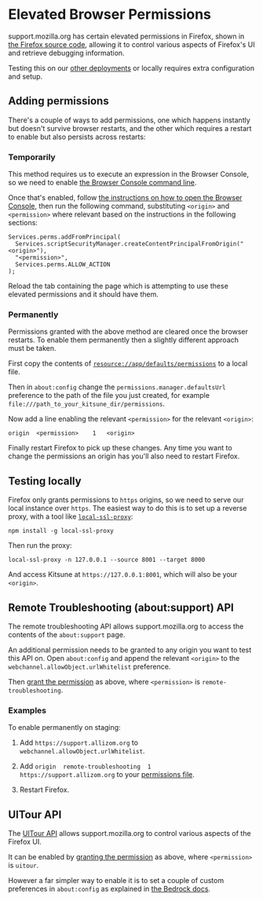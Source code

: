 # Elevated Browser Permissions

support.mozilla.org has certain elevated permissions in Firefox,
shown in [the Firefox source code](https://searchfox.org/mozilla-central/source/browser/app/permissions),
allowing it to control various aspects of Firefox's UI and retrieve debugging information.

Testing this on our [other deployments](deployments.md) or locally requires extra configuration and setup.

## Adding permissions

There's a couple of ways to add permissions,
one which happens instantly but doesn't survive browser restarts,
and the other which requires a restart to enable but also persists across restarts:

### Temporarily

This method requires us to execute an expression in the Browser Console,
so we need to enable [the Browser Console command line](https://developer.mozilla.org/en-US/docs/Tools/Browser_Console#Browser_Console_command_line).

Once that's enabled,
follow [the instructions on how to open the Browser Console](https://developer.mozilla.org/en-US/docs/Tools/Browser_Console#Opening_the_Browser_Console),
then run the following command,
substituting `<origin>` and `<permission>` where relevant based on the instructions in the following sections:

```
Services.perms.addFromPrincipal(
  Services.scriptSecurityManager.createContentPrincipalFromOrigin("<origin>"),
  "<permission>",
  Services.perms.ALLOW_ACTION
);
```

Reload the tab containing the page which is attempting to use these elevated permissions and it should have them.

### Permanently

Permissions granted with the above method are cleared once the browser restarts.
To enable them permanently then a slightly different approach must be taken.

First copy the contents of [`resource://app/defaults/permissions`](https://searchfox.org/mozilla-central/source/browser/app/permissions) to a local file.

Then in `about:config` change the `permissions.manager.defaultsUrl` preference to the path of the file you just created,
for example `file:///path_to_your_kitsune_dir/permissions`.

Now add a line enabling the relevant `<permission>` for the relevant `<origin>`:

```
origin	<permission>	1	<origin>
```

Finally restart Firefox to pick up these changes.
Any time you want to change the permissions an origin has you'll also need to restart Firefox.

## Testing locally

Firefox only grants permissions to `https` origins,
so we need to serve our local instance over `https`.
The easiest way to do this is to set up a reverse proxy,
with a tool like [`local-ssl-proxy`](https://github.com/cameronhunter/local-ssl-proxy):

```
npm install -g local-ssl-proxy
```

Then run the proxy:

```
local-ssl-proxy -n 127.0.0.1 --source 8001 --target 8000
```

And access Kitsune at `https://127.0.0.1:8001`,
which will also be your `<origin>`.

## Remote Troubleshooting (about:support) API

The remote troubleshooting API allows support.mozilla.org to access the contents of the `about:support` page.

An additional permission needs to be granted to any origin you want to test this API on.
Open `about:config` and append the relevant `<origin>` to the `webchannel.allowObject.urlWhitelist` preference.

Then [grant the permission](#adding-permissions) as above,
where `<permission>` is `remote-troubleshooting`.

### Examples

To enable permanently on staging:

1. Add `https://support.allizom.org` to `webchannel.allowObject.urlWhitelist`.

2. Add `origin	remote-troubleshooting	1	https://support.allizom.org` to your [permissions file](#permanently).

3. Restart Firefox.

## UITour API

The [UITour API](https://firefox-source-docs.mozilla.org/browser/components/uitour/docs/UITour-lib.html) allows support.mozilla.org to control various aspects of the Firefox UI.

It can be enabled by [granting the permission](#adding-permissions) as above,
where `<permission>` is `uitour`.

However a far simpler way to enable it is to set a couple of custom preferences in `about:config` as explained in [the Bedrock docs](https://bedrock.readthedocs.io/en/latest/uitour.html#local-development).

